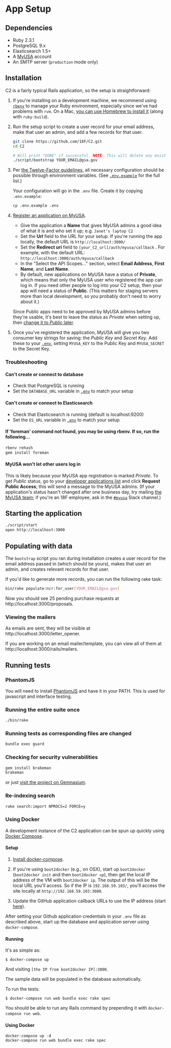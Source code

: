 # App Setup

## Dependencies

* Ruby 2.3.1
* PostgreSQL 9.x
* Elasticsearch 1.5+
* A [MyUSA](https://alpha.my.usa.gov/) account
* An SMTP server (`production` mode only)

## Installation

C2 is a fairly typical Rails application, so the setup is straightforward:

1. If you're installing on a development machine, we recommend using [`rbenv`](https://github.com/rbenv/rbenv/)
   to manage your Ruby environment, especially since we've had problems with
   `rvm`. On a Mac, [you can use Homebrew to install it](https://github.com/rbenv/rbenv#homebrew-on-mac-os-x)
   (along with `ruby-build`).

1. Run the setup script to create a user record for your email address, make
   that user an admin, and add a few records for that user.

    ```bash
    git clone https://github.com/18F/C2.git
    cd C2

    # Will print "DONE" if successful. NOTE: This will delete any existing records in your C2 database and add a few seed records.
    ./script/bootstrap YOUR_EMAIL@gsa.gov
    ```
1. Per [the Twelve-Factor guidelines](http://12factor.net/config), all necessary configuration should be possible through environment variables. (See [`.env.example`](../.env.example) for the full list.)

    Your configuration will go in the `.env` file. Create it by copying `.env.example`:

    ```bash
    cp .env.example .env
    ```
1. [Register an application on MyUSA](https://alpha.my.usa.gov/applications/new).
    * Give the application a **Name** that gives MyUSA admins a good idea of what it is and who set it up; e.g. `Janet's laptop C2`
    * Set the **Url** field to the URL for your setup. If you're running the app locally, the default URL is `http://localhost:3000/`
    * Set the **Redirect uri** field to `[your_C2_url]/auth/myusa/callback` . For example, with the default URL: `http://localhost:3000/auth/myusa/callback`
    * In the "Select the API Scopes..." section, select **Email Address**, **First Name**, and **Last Name**.
    * By default, new applications on MyUSA have a status of **Private**, which means that only the MyUSA user who registered the app can log in. If you need other people to log into your C2 setup, then your app will need a status of **Public**. (This matters for staging servers more than local development, so you probably don't need to worry about it.)

    Since Public apps need to be approved by MyUSA admins before they're usable, it's best to leave the status as _Private_ when setting up, then [change it to _Public_ later](#myusa-wont-let-other-users-log-in).

1. Once you've registered the application, MyUSA will give you two consumer key strings for saving: the _Public Key_ and _Secret Key_. Add these to your [`.env`](../.env.example), setting `MYUSA_KEY` to the Public Key and `MYUSA_SECRET` to the Secret Key.

### Troubleshooting

#### Can't create or connect to database

* Check that PostgreSQL is running
* Set the `DATABASE_URL` variable in [`.env`](../.env.example) to match your setup

#### Can't create or connect to Elasticsearch

* Check that Elasticsearch is running (default is localhost:9200)
* Set the `ES_URL` variable in [`.env`](../.env.example) to match your setup

#### If 'foreman' command not found, you may be using rbenv. If so, run the following...
```bash
rbenv rehash
gem install foreman
```

#### MyUSA won't let other users log in

This is likely because your MyUSA app registration is marked _Private_. To get _Public_ status, go to your [developer applications list](https://alpha.my.usa.gov/authorizations) and click **Request Public Access**; this will send a message to the MyUSA admins. (If your application's status hasn't changed after one business day, try mailing [the MyUSA team](mailto:myusa@gsa.gov); if you're an 18F employee, ask in the [`#myusa`](https://18f.slack.com/messages/myusa/) Slack channel.)

## Starting the application

```bash
./script/start
open http://localhost:3000
```

## Populating with data

The `bootstrap` script you ran during installation creates a user record for the
email address passed in (which should be yours), makes that user an admin, and
creates relevant records for that user.

If you'd like to generate more records, you can run the following rake task:

```bash
bin/rake populate:ncr:for_user[YOUR_EMAIL@gsa.gov]
```

Now you should see 25 pending purchase requests at
http://localhost:3000/proposals.

### Viewing the mailers

As emails are sent, they will be visible at http://localhost:3000/letter_opener.

If you are working on an email mailer/template, you can view all of them at
http://localhost:3000/rails/mailers.

## Running tests

### PhantomJS

You will need to install [PhantomJS](http://phantomjs.org/download.html) and
have it in your PATH. This is used for javascript and interface testing.

### Running the entire suite once

```bash
./bin/rake
```

### Running tests as corresponding files are changed

```bash
bundle exec guard
```

### Checking for security vulnerabilities

```bash
gem install brakeman
brakeman
```

or just [visit the project on Gemnasium](https://gemnasium.com/18F/C2).

### Re-indexing search

```bash
rake search:import NPROCS=2 FORCE=y
```


### Using Docker

A development instance of the C2 application can be spun up quickly
using [Docker Compose](https://docs.docker.com/compose/).

#### Setup

1. [Install docker-compose](https://docs.docker.com/compose/install/).

2. If you're using `boot2docker` (e.g., on OSX), start up `boot2docker`
    (`boot2docker init` and then `boot2docker up`), then get the local IP address
    of the VM with `boot2docker ip`. The output of this will be the local URL you'll
    access. So if the IP is `192.168.59.103/`, you'll access the site locally at
    `http://192.168.59.103:3000`.

3. Update the GitHub application callback URLs to use the IP address (start
   [here](https://github.com/settings/developers)).

After setting your Github application credentials in your `.env` file as
described above, start up the database and application server using
`docker-compose`.

#### Running

It's as simple as:

```
$ docker-compose up
```

And visiting `[the IP from boot2docker IP]:3000`.

The sample data will be populated in the database automatically.

To run the tests:

```
$ docker-compose run web bundle exec rake spec
```

You should be able to run any Rails command by prepending it with `docker-compose run web`.


#### Using Docker

```
docker-compose up -d
docker-compose run web bundle exec rake spec
```
